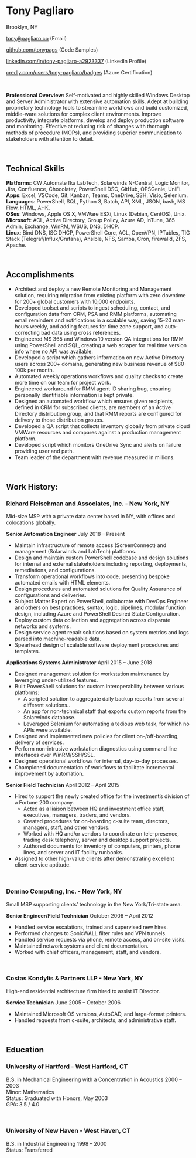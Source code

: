 # Tony Pagliaro

Brooklyn, NY

[tony@pagliaro.co](mailto:tony@pagliaro.co) (Email)

[github.com/tonypags](https://github.com/tonypags) (Code Samples)

[linkedin.com/in/tony-pagliaro-a2923337](https://www.linkedin.com/in/tony-pagliaro-a2923337/) (LinkedIn Profile)

[credly.com/users/tony-pagliaro/badges](https://www.credly.com/users/tony-pagliaro/badges) (Azure Certification)

<br>

**Professional Overview:** Self-motivated and highly skilled Windows Desktop and Server Administrator with extensive
automation skills. Adept at building proprietary technology tools to streamline workflows and build customized,
middle-ware solutions for complex client environments. Improve productivity, integrate platforms, develop and
deploy production software and monitoring. Effective at reducing risk of changes with thorough methods of
procedure (MOPs), and providing superior communication to stakeholders with attention to detail.

<br>

## Technical Skills
**Platforms**: CW Automate fka LabTech, Solarwinds N-Central, Logic Monitor, Jira, Confluence, Chocolatey,
PowerShell DSC, GitHub, OPSGenie, UniFi.
<br>**Apps**: Excel, VSCode, Git, Kanban, Teams, OneDrive, SSH, Visio, Selenium.
<br>**Languages**: PowerShell, SQL, Python 3, Batch, API, XML, JSON, bash, MS Flow, HTML, AHK.
<br>**OSes**: Windows, Apple OS X, VMWare ESXi, Linux (Debian, CentOS), Unix.
<br>**Microsoft**: ACL, Active Directory, Group Policy, Azure AD, InTune, 365 Admin, Exchange, WinRM, WSUS,
DNS, DHCP.
<br>**Linux**: Bind DNS, ISC DHCP, PowerShell Core, ACL, OpenVPN, IPTables, TIG Stack
(Telegraf/Influx/Grafana), Ansible, NFS, Samba, Cron, firewalld, ZFS, Apache.

<br>

## Accomplishments
* Architect and deploy a new Remote Monitoring and Management solution, requiring migration from existing platform with zero downtime for 200+ global customers with 10,000 endpoints.
* Developed toolset and scripts to ingest scheduling, contact, and configuration data from CRM, PSA and RMM platforms, automating email reminders and notifications in a scalable way, saving 15-20 man-hours weekly, and adding features for time zone support, and auto-correcting bad data using cross references.
* Engineered MS 365 and Windows 10 version QA integrations for RMM using PowerShell and SQL, creating a web scraper for real time version info where no API was available. 
* Developed a script which gathers information on new Active Directory users across 200+ domains, generating new business revenue of $80-100k per month.
* Automated weekly operations workflows and quality checks to create more time on our team for project work. 
* Engineered workaround for RMM agent ID sharing bug, ensuring personally identifiable information is kept private.
* Designed an automated workflow which ensures given recipients, defined in CRM for subscribed clients, are members of an Active Directory distribution group, and that RMM reports are configured for delivery to those distribution groups. 
* Developed a QA script that collects inventory globally from private cloud VMWare resources and compares against a production management platform. 
* Developed script which monitors OneDrive Sync and alerts on failure providing user and path.
* Team leader of the department with revenue measured in millions.

<br>

## Work History:
### Richard Fleischman and Associates, Inc. - New York, NY
Mid-size MSP with a private data center based in NY, with offices and colocations globally.

**Senior Automation Engineer** July 2018 – Present
* Maintain infrastructure of remote access (ScreenConnect) and management (Solarwinds and LabTech)
platforms.
* Design and maintain custom PowerShell codebase and design solutions for internal and external stakeholders
including reporting, deployments, remediations, and configurations.
* Transform operational workflows into code, presenting bespoke automated emails with HTML elements.
* Design procedures and automated solutions for Quality Assurance of configurations and deliveries.
* Subject Matter Expert on PowerShell, collaborate with DevOps Engineer and others on best practices,
syntax, logic, pipelines, modular function design, including Azure and PowerShell Desired State Configuration.
* Deploy custom data collection and aggregation across disparate networks and systems.
* Design service agent repair solutions based on system metrics and logs parsed into machine-readable data.
* Spearhead design of scalable software deployment procedures and templates.


**Applications Systems Administrator** April 2015 – June 2018
* Designed management solution for workstation maintenance by leveraging under-utilized features.
* Built PowerShell solutions for custom interoperability between various platforms:
    * A scripted solution to aggregate daily backup reports from several different solutions..
    * An app for non-technical staff that exports custom reports from the Solarwinds database.
    * Leveraged Selenium for automating a tedious web task, for which no APIs were available.
* Designed and implemented new policies for client on-/off-boarding, delivery of services.
* Perform non-intrusive workstation diagnostics using command line interfaces over WinRM/SSH/SSL.
* Designed operational workflows for internal, day-to-day processes.
* Championed documentation of workflows to facilitate incremental improvement by automation.

**Senior Field Technician** April 2012 – April 2015
* Hired to support the newly created office for the investment’s division of a Fortune 200 company.
    * Acted as a liaison between HQ and investment office staff, executives, managers, traders, and vendors.
    * Created procedures for on-boarding c-suite team, directors, managers, staff, and other vendors.
    * Worked with HQ and/or vendors to coordinate on tele-presence, trading desk telephony, server and
desktop support projects.
    * Authored documents for inventory of computers, printers, phone lines, and server and IT facility
runbooks.
* Assigned to other high-value clients after demonstrating excellent client-service aptitude.

<br>

### Domino Computing, Inc. - New York, NY
Small MSP supporting clients’ technology in the New York/Tri-state area.

**Senior Engineer/Field Technician** October 2006 – April 2012
* Handled service escalations, trained and supervised new hires.
* Performed changes to SonicWALL filter rules and VPN tunnels.
* Handled service requests via phone, remote access, and on-site visits.
* Maintained network systems and client documentation.
* Worked with chief officers, management, staff, and vendors.

<br>

### Costas Kondylis & Partners LLP - New York, NY
High-end residential architecture firm hired to assist IT Director.

**Service Technician** June 2005 – October 2006
* Maintained Microsoft OS versions, AutoCAD, and large-format printers.
* Handled requests from c-suite, architects, and administrative staff.

<br>

## Education
### University of Hartford - West Hartford, CT
B.S. in Mechanical Engineering with a Concentration in Acoustics 2000 – 2003
<br>Minor: Mathematics
<br>Status: Graduated with Honors, May 2003
<br>GPA: 3.5 / 4.0

<br>

### University of New Haven - West Haven, CT
B.S. in Industrial Engineering 1998 – 2000
<br>Status: Transferred

